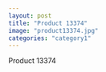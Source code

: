 ```yaml
---
layout: post
title: "Product 13374"
image: "product13374.jpg"
categories: "category1"
---
```

Product 13374
